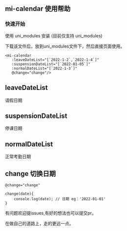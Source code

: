 
## mi-calendar 使用帮助

### 快速开始
使用 uni_modules 安装 (目前仅支持 uni_modules)

下载该文件后，放到uni_modules文件下，然后直接页面使用。

```
<mi-calendar 
   :leaveDateList="[`2022-1-2`,`2022-1-4`]" 
   :suspensionDateList="[`2022-01-05`]" 
   :normalDateList="[`2022-1-3`]" 
   @change="change"/>
```

## leaveDateList
请假日期
## suspensionDateList
停课日期
## normalDateList
正常考勤日期

## change 切换日期
`@change="change"`
```
change(date){
    console.log(date); // 日期 eg：'2022-01-01'
}
```


有问题欢迎提issues,有好的想法也可以提交pr。


在做自己的道路上，走的更远一点。

